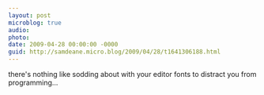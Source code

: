 ```yaml
---
layout: post
microblog: true
audio: 
photo: 
date: 2009-04-28 00:00:00 -0000
guid: http://samdeane.micro.blog/2009/04/28/t1641306188.html
---
```

there's nothing like sodding about with your editor fonts to distract you from programming...

